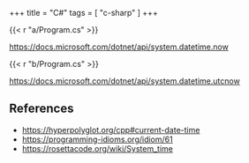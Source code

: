 +++
title = "C#"
tags = [ "c-sharp" ]
+++

{{< r "a/Program.cs" >}}

<https://docs.microsoft.com/dotnet/api/system.datetime.now>

{{< r "b/Program.cs" >}}

<https://docs.microsoft.com/dotnet/api/system.datetime.utcnow>

## References

- <https://hyperpolyglot.org/cpp#current-date-time>
- <https://programming-idioms.org/idiom/61>
- <https://rosettacode.org/wiki/System_time>
